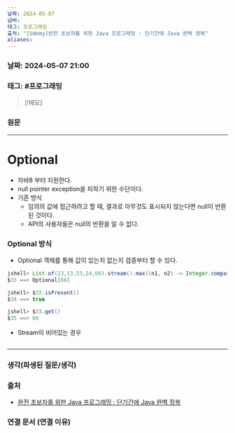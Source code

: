 ```yaml
---
날짜: 2024-05-07
넘버: 
태그: 프로그래밍
출처: "[Udemy]완전 초보자를 위한 Java 프로그래밍 : 단기간에 Java 완벽 정복"
aliases:
---
```

### 날짜:  2024-05-07 21:00

### 태그: #프로그래밍 

>[!메모]
>

### 원문
---
# Optional
- 자바8 부터 지원한다.
- null pointer exception을 피하기 위한 수단이다.
- 기존 방식
	- 임의의 값에 접근하려고 할 때, 결과로 아무것도 표시되지 않는다면 null이 반환된 것이다.
	- API의 사용자들은 null의 반환을 알 수 없다.
### Optional 방식
- Optional 객체를 통해 값이 있는지 없는지 검증부터 할 수 있다.
```java
jshell> List.of(23,13,53,24,66).stream().max((n1, n2) -> Integer.compare(n1, n2));
$33 ==> Optional[66]

jshell> $33.isPresent()
$34 ==> true

jshell> $33.get()
$35 ==> 66
```
- Stream이 비어있는 경우
```java

```

---
### 생각(파생된 질문/생각)

### 출처
- [완전 초보자를 위한 Java 프로그래밍 : 단기간에 Java 완벽 정복](https://www.udemy.com/course/best-java-programming/?couponCode=ST6MT42324)

### 연결 문서 (연결 이유)
